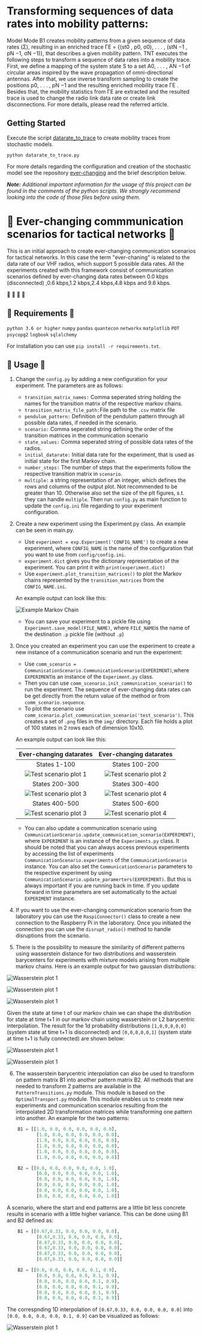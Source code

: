 # Transforming sequences of data rates into mobility patterns: 
Model Mode B1 creates mobility patterns
from a given sequence of data rates (Σ), resulting in an enriched trace ΓE = {(st0 , p0, σ0), . . . , (stN −1 , pN −1, σN −1)},
that describes a given mobility pattern. TNT executes the
following steps to transform a sequence of data rates into
a mobility trace. First, we define a mapping of the system
state S to a set A0, . . . , AN −1 of circular areas inspired by
the wave propagation of omni-directional antennas. After that,
we use inverse transform sampling to create the positions
p0, . . . , pN −1 and the resulting enriched mobility trace ΓE .
Besides that, the mobility statistics from ΓE are extracted and
the resulted trace is used to change the radio link data rate or
create link disconnections. For more details, 
please read the referred article.


## Getting Started
Execute the script [datarate_to_trace](datarate_to_trace.py) to create mobility traces from stochastic models. 

```shell
python datarate_to_trace.py
```

For more details regarding the configuration and creation of the stochastic model see the repository 
[ever-changing](https://github.com/deepboltzer/ever-changing) and the brief description below.

_**Note:** Additional important information for the usage of this project can be found in the comments of the python scripts.
We strongly recommend looking into the code of those files before using them._


# :arrows_counterclockwise: Ever-changing commmunication scenarios for tactical networks :arrows_counterclockwise:
This is an initial approach to create ever-changing communication scenarios for tactical networks. 
In this case the term "ever-chaning" is related to the data rate of our VHF radios, which support 5 possible 
data rates. All the experiments created with this framework consist of communication scenarios defined by ever-changing 
data rates between 0.0 kbps (disconnected) ,0.6 kbps,1.2 kbps,2.4 kbps,4.8 kbps and 9.6 kbps. 

:space_invader: :space_invader: :space_invader: :space_invader:

## :wrench: Requirements :wrench:

`python 3.6 or higher`
`numpy`
`pandas`
`quantecon`
`networkx`
`matplotlib`
`POT`
`psycopg2`
`logbook`
`sqlalchemy` 

For installation you can use `pip install -r requirements.txt`. 

## :memo: Usage :memo:

1. Change the `config.py` by adding a new configuration for your experiment. The parameters are as follows: 
    - `transition_matrix_names:` Comma seperated string holding the names for the transition matrix of the 
    respective markov chains.
    - `transition_matrix_file_path:`File path to the `.csv` matrix file 
    - `pendulum_pattern:` Definition of the pendulum pattern through all possible data rates, if needed in 
    the scenario.
    - `scenario:` Comma seperated string defining the order of the transition matrices in the communication 
    scenario
    - `state_values:` Comma seperated string of possible data rates of the radios. 
    - `initial_datarate:` Initial data rate for the experiment, that is used as initial state for the first 
    Markov chain. 
    - `number_steps:` The number of steps that the experiments follow the respective transition matrix in 
    `scenario`.
    - `multiple:` a string representation of an integer, which defines the rows and columns of the output plot.
                  Not recommended to be greater than 10. Otherwise also set the size of the plt figures, s.t.
                  they can handle `multiple`.
    Then run `config.py` as main function to update the `config.ini` file regarding to your experiment
    configuration.

2. Create a new experiment using the Experiment.py class. An example can be seen in main.py. 
    - Use `experiment = exp.Experiment('CONFIG_NAME')` to create a new experiment, where `CONFIG_NAME` is the name of the
    configuration that you want to use from `config/config.ini`.
    - `experiment.dict` gives you the dictionary representation of the experiment. You can print it with
    `print(experiment.dict)`
    - Use `experiment.plot_transition_matrices()` to plot the Markov chains represented by the `transition_matrices` 
    from the `CONFIG_NAME.ini`. 
    
    An example output can look like this: 
    
    ![Example Markov Chain](../img/example_markov_chain.png)
    
   - You can save your experiment to a pickle file using `Experiment.save_model(FILE_NAME)`, where `FILE_NAME`is the name 
   of the destination `.p` pickle file (without `.p`)
   
 3. Once you created an experiment you can use the experiment to create a new instance of
 a communication scenario and run the experiment:
    - Use `comm_scenario = CommunicationScenario.CommunicationScenario(EXPERIMENT)`,where `EXPERIMENT`is an
    instance of the `Experiment.py` class. 
    - Then you can use `comm_scenario.init_communication_scenario()` to run the experiment. The sequence of
    ever-changing data rates can be get directly from the return value of the method or from 
    `comm_scenario.sequence`.
    - To plot the scenario use `comm_scenario.plot_communication_scenario('test_scenario')`. 
    This creates a set of `.png` files in the `img/` directory. Each file holds a plot of 
    100 states in 2 rows each of dimension 10x10. 
    
    An example output can look like this: 
    
    Ever-changing datarates         |    Ever-changing datarates 
    :-------------------------:|:-------------------------:
    States 1-100             |  States 100-200 
    ![Test scenario plot 1](../img/test_scenario1.png)  |  ![Test scenario plot 2](../img/test_scenario2.png)
    States 200-300             |  States 300-400 
    ![Test scenario plot 3](../img/test_scenario3.png)  |  ![Test scenario plot 4](../img/test_scenario4.png)
    States 400-500             |  States 500-600 
    ![Test scenario plot 3](../img/test_scenario3.png)  |  ![Test scenario plot 4](../img/test_scenario4.png)
    
    - You can also update a communication scenario using `CommunicationScenario.update_communication_scenario(EXPERIMENT)`,
    where `EXPERIMENT` is an instance of the `Experiments.py` class. It should be noted that you can always access
    previous experiments by accessing the list of experiments `CommunicationScenario.experiments` of the `CommunicationScenario`
    instance. You can also set the `CommunicationScenario` parameters to the respective experiment by using 
    `CommunicationScenario.update_paramerters(EXPERIMENT)`. But this is always important if you are running back in time. 
    If you update forward in time parameters are set automatically to the actual `EXPERIMENT` instance.
    
 4. If you want to use the ever-changing communication scenario from the laboratory you can use the `RaspiConnector()` 
    class to create a new connection to the Raspberry Pi in the laboratory. Once you initiated the connection you can use 
    the `disrupt_radio()` method to handle disruptions from the scenario. 
    
 5. There is the possibility to measure the similarity of different patterns using wasserstein distance for two distributions 
 and wasserstein barycenters for experiments with mixture models arising from multiple markov chains. 
 Here is an example output for two gaussian distributions: 
 
 ![Wasserstein plot 1](../img/wasserstein_barycenter_distributions.png) 
 
 
 ![Wasserstein plot 1](../img/wasserstein_barycenter_interpolation.png) 
 
 ![Wasserstein plot 1](../img/l2_barycenter_interpolation.png) 
 
 Given the state at time t of our markov chain we can shape the distribution for state at time t+1
 in our markov chain using wasserstein or L2 barycentric interpolation. The result for the 1d probability distributions
 `[1,0,0,0,0,0]` (system state at time t+1 is disconnected) and `[0,0,0,0,0,1]` (system state at time t+1 is fully connected) 
 are shown below:
 
  ![Wasserstein plot 1](../img/L2_BaryInt_Disc_To_Conn.png) 
 
 ![Wasserstein plot 1](../img/Wasserstein_BaryInt_Disc_To_Conn.png) 

6. The wasserstein barycentric interpolation can also be used to transform on pattern matrix B1 into another pattern 
matrix B2. All methods that are needed to transform 2 patterns are available in the `PatternTransitions.py` module. 
This module is based on the `OptimalTransport.py` module. This module enables us to create new experiments and communication
scenarios resulting from the interpolated 2D transformation matrices while transforming one pattern into another. 
An example for the two patterns:

```python 
    B1 = [[1.0, 0.0, 0.0, 0.0, 0.0, 0.0],
           [1.0, 0.0, 0.0, 0.0, 0.0, 0.0],
           [1.0, 0.0, 0.0, 0.0, 0.0, 0.0],
           [1.0, 0.0, 0.0, 0.0, 0.0, 0.0],
           [1.0, 0.0, 0.0, 0.0, 0.0, 0.0],
           [1.0, 0.0, 0.0, 0.0, 0.0, 0.0]] 

    B2 = [[0.0, 0.0, 0.0, 0.0, 0.0, 1.0],
           [0.0, 0.0, 0.0, 0.0, 0.0, 1.0],
           [0.0, 0.0, 0.0, 0.0, 0.0, 1.0],
           [0.0, 0.0, 0.0, 0.0, 0.0, 1.0],
           [0.0, 0.0, 0.0, 0.0, 0.0, 1.0],
           [0.0, 0.0, 0.0, 0.0, 0.0, 1.0]] 
```

A scenario, where the start and end patterns are a little bit less concrete results in scenario with 
a little higher variance. This can be done using B1 and B2 defined as:
```python 
    B1 = [[0.67,0.33, 0.0, 0.0, 0.0, 0.0],
           [0.67,0.33, 0.0, 0.0, 0.0, 0.0],
           [0.67,0.33, 0.0, 0.0, 0.0, 0.0],
           [0.67,0.33, 0.0, 0.0, 0.0, 0.0],
           [0.67,0.33, 0.0, 0.0, 0.0, 0.0],
           [0.67,0.33, 0.0, 0.0, 0.0, 0.0]]

    B2 = [[0.0, 0.0, 0.0, 0.0, 0.1, 0.9],
           [0.0, 0.0, 0.0, 0.0, 0.1, 0.9],
           [0.0, 0.0, 0.0, 0.0, 0.1, 0.9],
           [0.0, 0.0, 0.0, 0.0, 0.1, 0.9],
           [0.0, 0.0, 0.0, 0.0, 0.1, 0.9],
           [0.0, 0.0, 0.0, 0.0, 0.1, 0.9]]
```
The correspnding 1D interpolation of `[0.67,0.33, 0.0, 0.0, 0.0, 0.0]` into 
`[0.0, 0.0, 0.0, 0.0, 0.1, 0.9]` can be visualized as follows: 


![Wasserstein plot 1](../img/wasserstein_barycenter_interpolation_1D_not_so_sharp.png) 



